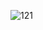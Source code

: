 ![121](https://user-images.githubusercontent.com/102359749/160245869-72ca9e14-aa7a-42b3-92b7-c6a875bc9b6d.JPG)